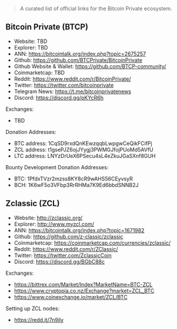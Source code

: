 
> A curated list of official links for the Bitcoin Private ecosystem.

## Bitcoin Private (BTCP)

* Website: TBD
* Explorer: TBD
* ANN: https://bitcointalk.org/index.php?topic=2675257
* Github: https://github.com/BTCPrivate/BitcoinPrivate
* Github Website & Wallet: https://github.com/BTCP-community/
* Coinmarketcap: TBD
* Reddit: https://www.reddit.com/r/BitcoinPrivate/
* Twitter: https://twitter.com/bitcoinprivate
* Telegram News: https://t.me/bitcoinprivatenews
* Discord: https://discord.gg/pKYcR6h

Exchanges:
* TBD

Donation Addresses:
* BTC address: 1CqSD9rxdQnKEwzqqbLwpgwCeQikFCifPj
* ZCL address: t1gsePJZ6ojJYygj3PWMGJfojPUoMd5AVfU
* LTC address: LNYzDrUeX6PSecu4sL4eZkuJGaSXnf8GUH

Bounty Development Donation Addresses:
* BTC: 1PfdxTVzr2mzss8KY8cR9wAHS56CEyvsyR
* BCH: 1K6wF5o3VFbp3RrRHMa7K9Ed6bbdSNNB2J



## Zclassic (ZCL)

* Website: http://zclassic.org/
* Explorer: http://www.myzcl.com/
* ANN: https://bitcointalk.org/index.php?topic=1671982
* Github: https://github.com/z-classic/zclassic
* Coinmarketcap: https://coinmarketcap.com/currencies/zclassic/
* Reddit: https://www.reddit.com/r/ZClassic/
* Twitter: https://twitter.com/ZclassicCoin
* Discord: https://discord.gg/BGbC88c

Exchanges:
* https://bittrex.com/Market/Index?MarketName=BTC-ZCL
* https://www.cryptopia.co.nz/Exchange?market=ZCL_BTC
* https://www.coinexchange.io/market/ZCL/BTC

Setting up ZCL nodes:
* https://redd.it/7n9ily



